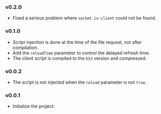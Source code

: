 ### v0.2.0

* Fixed a serious problem where `socket.io-client` could not be found.

### v0.1.0

* Script injection is done at the time of the file request, not after compilation.
* Add the `reloadTime` parameter to control the delayed refresh time.
* The client script is compiled to the `ES3` version and compressed.

### v0.0.2

* The script is not injected when the `reload` parameter is not `true`.

### v0.0.1

* Initialize the project.